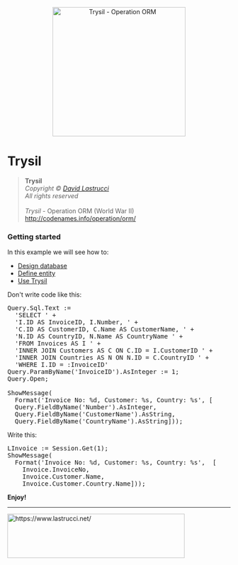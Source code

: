 <p align="center">
  <img width="300" height="292" src="https://github.com/davidlastrucci/Trysil/blob/master/Docs/Trysil.png" title="Trysil - Operation ORM">
</p>

# Trysil
> **Trysil**<br>
> *Copyright © [David Lastrucci](https://www.lastrucci.net/)*<br>
> *All rights reserved*<br>
> <br>
> *Trysil* - Operation ORM (World War II)<br>
> http://codenames.info/operation/orm/

### Getting started

In this example we will see how to:

- [Design database](https://github.com/davidlastrucci/Trysil/blob/master/Docs/DesignDatabase.md)
- [Define entity](https://github.com/davidlastrucci/Trysil/blob/master/Docs/DefineEntity.md)
- [Use Trysil](https://github.com/davidlastrucci/Trysil/blob/master/Docs/UseTrysil.md)

Don't write code like this:

<pre>
Query.Sql.Text :=
  'SELECT ' +
  'I.ID AS InvoiceID, I.Number, ' +
  'C.ID AS CustomerID, C.Name AS CustomerName, ' +
  'N.ID AS CountryID, N.Name AS CountryName ' +
  'FROM Invoices AS I ' +
  'INNER JOIN Customers AS C ON C.ID = I.CustomerID ' +
  'INNER JOIN Countries AS N ON N.ID = C.CountryID ' +
  'WHERE I.ID = :InvoiceID'
Query.ParamByName('InvoiceID').AsInteger := 1;  
Query.Open;  

ShowMessage(
  Format('Invoice No: %d, Customer: %s, Country: %s', [
  Query.FieldByName('Number').AsInteger,  
  Query.FieldByName('CustomerName').AsString,  
  Query.FieldByName('CountryName').AsString]));
</pre>

Write this:

<pre>
LInvoice := Session.Get<TInvoice>(1);  
ShowMessage(
  Format('Invoice No: %d, Customer: %s, Country: %s',  [
    Invoice.InvoiceNo,
    Invoice.Customer.Name,
    Invoice.Customer.Country.Name]));
</pre>

**Enjoy!**

---
<p>
  <a href="https://www.lastrucci.net/">
    <img width="400" height="100" src="https://www.lastrucci.net/images/badge.small.png" title="https://www.lastrucci.net/">
  </a>
</p>
